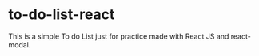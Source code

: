 # to-do-list-react

This is a simple To do List just for practice made with  React JS and react-modal.
